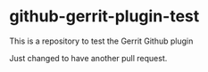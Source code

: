 # github-gerrit-plugin-test
This is a repository to test the Gerrit Github plugin

Just changed to have another pull request.
